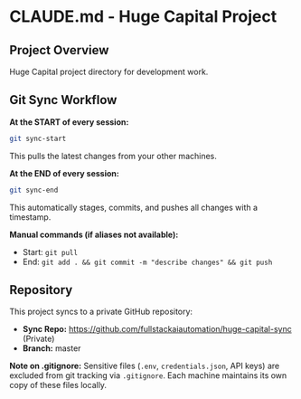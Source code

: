 # CLAUDE.md - Huge Capital Project

## Project Overview

Huge Capital project directory for development work.

## Git Sync Workflow

**At the START of every session:**
```bash
git sync-start
```
This pulls the latest changes from your other machines.

**At the END of every session:**
```bash
git sync-end
```
This automatically stages, commits, and pushes all changes with a timestamp.

**Manual commands (if aliases not available):**
- Start: `git pull`
- End: `git add . && git commit -m "describe changes" && git push`

## Repository

This project syncs to a private GitHub repository:
- **Sync Repo:** https://github.com/fullstackaiautomation/huge-capital-sync (Private)
- **Branch:** master

**Note on .gitignore:**
Sensitive files (`.env`, `credentials.json`, API keys) are excluded from git tracking via `.gitignore`. Each machine maintains its own copy of these files locally.
